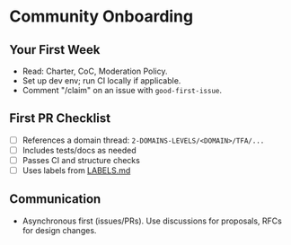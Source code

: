 # Community Onboarding

## Your First Week
- Read: Charter, CoC, Moderation Policy.
- Set up dev env; run CI locally if applicable.
- Comment "/claim" on an issue with `good-first-issue`.

## First PR Checklist
- [ ] References a domain thread: `2-DOMAINS-LEVELS/<DOMAIN>/TFA/...`
- [ ] Includes tests/docs as needed
- [ ] Passes CI and structure checks
- [ ] Uses labels from [LABELS.md](./LABELS.md)

## Communication
- Asynchronous first (issues/PRs). Use discussions for proposals, RFCs for design changes.